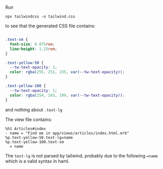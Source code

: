 Run

`npx tailwindcss -o tailwind.css`


to see that the generated CSS file contains:

```css

.text-sm {
  font-size: 0.875rem;
  line-height: 1.25rem;
}

.text-yellow-50 {
  --tw-text-opacity: 1;
  color: rgba(255, 251, 235, var(--tw-text-opacity));
}

.text-yellow-100 {
  --tw-text-opacity: 1;
  color: rgba(254, 243, 199, var(--tw-text-opacity));
}
```
and nothing about `.text-lg`

The view file contains:

```haml
%h1 Articles#index
- name = "Find me in app/views/articles/index.html.erb"
%p.text-yellow-50.text-lg=name
%p.text-yellow-100.text-sm
  = name
 ```
 
The `text-lg` is not parsed by tailwind, probably due to the following `=name` which is a valid syntax in haml.
